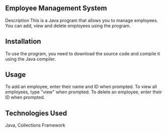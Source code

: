 ## Employee Management System
Description
This is a Java program that allows you to manage employees. You can add, view and delete employees using the program.

## Installation
To use the program, you need to download the source code and compile it using the Java compiler.

## Usage
To add an employee, enter their name and ID when prompted. To view all employees, type "view" when prompted. To delete an employee, enter their ID when prompted.

## Technologies Used
Java,
Collections Framework
